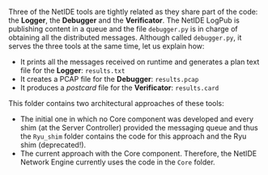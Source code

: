 Three of the NetIDE tools are tightly related as they share part of the code: the **Logger**, the **Debugger** and the **Verificator**. 
The NetIDE LogPub is publishing content in a queue and the file ```debugger.py``` is in charge of obtaining all the distributed messages. 
Although called ```debugger.py```, it serves the three tools at the same time, let us explain how:

- It prints all the messages received on runtime and generates a plan text file for the **Logger**: ```results.txt```
- It creates a PCAP file for the **Debugger**: ```results.pcap```
- It produces a *postcard* file for the **Verificator**: ```results.card```

This folder contains two architectural approaches of these tools: 
- The initial one in which no Core component was developed and every shim (at the Server Controller) provided the messaging queue and thus the ```Ryu_shim``` folder contains the code for this approach and the Ryu shim (deprecated!).
- The current approach with the Core component. Therefore, the NetIDE Network Engine currently uses the code in the ```Core``` folder.
